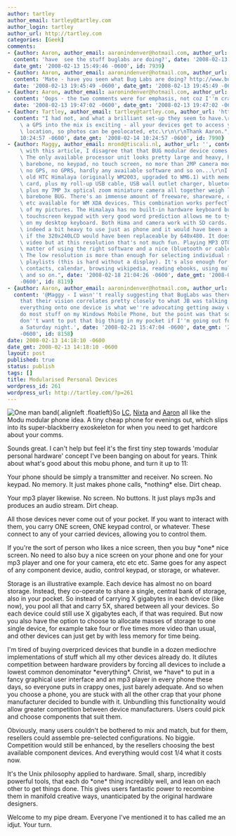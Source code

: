 ```yaml
---
author: tartley
author_email: tartley@tartley.com
author_login: tartley
author_url: http://tartley.com
categories: [Geek]
comments:
- {author: Aaron, author_email: aaronindenver@hotmail.com, author_url: 'http://www.aaronsdayoff.com.',
  content: 'have  see the stuff buglabs are doing?', date: '2008-02-13 15:49:46 -0600',
  date_gmt: '2008-02-13 15:49:46 -0600', id: 7939}
- {author: Aaron, author_email: aaronindenver@hotmail.com, author_url: 'http://www.aaronsdayoff.com',
  content: 'Mate - have you seen what Bug Labs are doing? http://www.buglabs.net/',
  date: '2008-02-13 19:45:49 -0600', date_gmt: '2008-02-13 19:45:49 -0600', id: 7950}
- {author: Aaron, author_email: aaronindenver@hotmail.com, author_url: 'http://www.aaronsdayoff.com',
  content: 'Oops - the two comments were for emphasis, not coz I''m crap (honest ;-)',
  date: '2008-02-13 19:47:02 -0600', date_gmt: '2008-02-13 19:47:02 -0600', id: 7951}
- {author: Tartley, author_email: tartley@tartley.com, author_url: 'http://tartley.com',
  content: "I had not, and what a brilliant set-up they seem to have.\r\n\r\nAdding\
    \ a GPS into the mix is exciting - all your devices get to access your current\
    \ location, so photos can be geolocated, etc.\r\n\r\nThank Aaron.", date: '2008-02-14
    10:24:57 -0600', date_gmt: '2008-02-14 10:24:57 -0600', id: 7990}
- {author: Maggy, author_email: mrond@tiscali.nl, author_url: '', content: "I agree\
    \ with this article, I disagree that that BUG modular device comes anywhere close.\
    \ The only available processor unit looks pretty large and heavy, hardly documented,\
    \ barebone, no keypad, no touch screen, no more than 2MP camera module, no bluetooth,\
    \ no GPS, no GPRS, hardly any available software and so on...\r\nI bet my good\
    \ old HTC Himalaya (originally WM2003, upgraded to WM6.1) with memory card, wifi\
    \ card, plus my roll-up USB cable, USB wall outlet charger, bluetooth GPS receiver\
    \ plus my 7MP 3x optical zoom miniature camera all together weigh less than the\
    \ barebone BUG. There's an immense amount of freeware, shareware, open source\
    \ etc available for WM XDA devices. This combination works perfectly for geolocation\
    \ of my pictures. The Himalaya has no built-in hardware keyboard but the Touchpal\
    \ touchscreen keypad with very good word prediction allows me to type faster than\
    \ on my desktop keyboard. Both Hima and camera work with SD cards. The Hima is\
    \ indeed a bit heavy to use just as phone and it would have been a welcome feature\
    \ if the 320x240LCD would have been replaceable by 640x480. It does play MPEG4\
    \ video but at this resolution that's not much fun. Playing MP3 OTOH is just a\
    \ matter of using the right software and a nice (bluetooth or cabled) headset.\
    \ The low resolution is more than enough for selecting individual songs or creating\
    \ playlists (this is hard without a display). It's also enough for navigation,\
    \ contacts, calendar, browsing wikipedia, reading ebooks, using multilingual dictionaries\
    \ and so on.", date: '2008-02-18 21:04:26 -0600', date_gmt: '2008-02-18 21:04:26
    -0600', id: 8119}
- {author: Aaron, author_email: aaronindenver@hotmail.com, author_url: 'http://www.aaronsdayoff.com',
  content: '@Maggy - I wasn''t really suggesting that BugLabs was there yet - more
    that their vision correlates pretty closely to what JB was talking about. Shoving
    everything onto one device is what we''re advocating getting away with - I can
    do most stuff on my Windows Mobile Phone, but the point was that sometimes I just
    don''t want to put that big thing in my pocket if I''m going out for beers on
    a Saturday night.', date: '2008-02-21 15:47:04 -0600', date_gmt: '2008-02-21 15:47:04
    -0600', id: 8158}
date: 2008-02-13 14:18:10 -0600
date_gmt: 2008-02-13 14:18:10 -0600
layout: post
published: true
status: publish
tags: []
title: Modularised Personal Devices
wordpress_id: 261
wordpress_url: http://tartley.com/?p=261
---
```


![One man
band](/assets/2008/02/onemanband.jpg){.alignleft
.floatleft}So [LC](http://lindsaycampbell.tumblr.com/post/26210504),
[Nixta](http://nixtarolls.nixta.com/post/26188403) and
[Aaron](http://www.aaronsdayoff.com/2008/02/modular-phone-answer-to-all-of-our.html)
all like the Modu modular phone idea. A tiny cheap phone for evenings
out, which slips into its super-blackberry exoskeleton for when you need
to get hardcore about your comms.

Sounds great. I can't help but feel it's the first tiny step towards
'modular personal hardware' concept I've been banging on about for
years. Think about what's good about this mobu phone, and turn it up to
11:

Your phone should be simply a transmitter and receiver. No screen. No
keypad. No memory. It just makes phone calls, \*nothing\* else. Dirt
cheap.

Your mp3 player likewise. No screen. No buttons. It just plays mp3s and
produces an audio stream. Dirt cheap.

All those devices never come out of your pocket. If you want to interact
with them, you carry ONE screen, ONE keypad control, or whatever. These
connect to any of your carried devices, allowing you to control them.

If you're the sort of person who likes a nice screen, then you buy
\*one\* nice screen. No need to also buy a nice screen on your phone and
one for your mp3 player and one for your camera, etc etc etc. Same goes
for any aspect of any component device, audio, control keypad, or
storage, or whatever.

Storage is an illustrative example. Each device has almost no on board
storage. Instead, they co-operate to share a single, central bank of
storage, also in your pocket. So instead of carrying X gigabytes in each
device (like now), you pool all that and carry 5X, shared between all
your devices. So each device could still use X gigabytes each, if that
was required. But now you also have the option to choose to allocate
masses of storage to one single device, for example take four or five
times more video than usual, and other devices can just get by with less
memory for time being.

I'm tired of buying overpriced devices that bundle in a dozen mediochre
implementations of stuff which all my other devices already do. It
dilutes competition between hardware providers by forcing all devices to
include a lowest common denominator \*everything\*. Christ, we \*have\*
to put in a fancy graphical user interface and an mp3 player in every
phone these days, so everyone puts in crappy ones, just barely adequate.
And so when you choose a phone, you are stuck with all the other crap
that your phone manufacturer decided to bundle with it. Unbundling this
functionality would allow greater competition between device
manufacturers. Users could pick and choose components that suit them.

Obviously, many users couldn't be bothered to mix and match, but for
them, resellers could assemble pre-selected configurations. No biggie.
Competition would still be enhanced, by the resellers choosing the best
available component devices. And everything would cost 1/4 what it costs
now.

It's the Unix philosophy applied to hardware. Small, sharp, incredibly
powerful tools, that each do \*one\* thing incredibly well, and lean on
each other to get things done. This gives users fantastic power to
recombine them in manifold creative ways, unanticipated by the original
hardware designers.

Welcome to my pipe dream. Everyone I've mentioned it to has called me an
idjut. Your turn.
